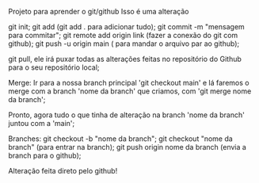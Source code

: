 Projeto para aprender o git/github
Isso é uma alteração

git init;
git add   (git add . para adicionar tudo);
git commit -m "mensagem para commitar";
git remote add origin link (fazer a conexão do git com github);
git push -u origin main    ( para mandar o arquivo par ao github);

git pull, ele irá puxar todas as alterações feitas no repositório do Github para o seu repositório local;

Merge:
Ir para a nossa branch principal 'git checkout main' e lá faremos o merge com a branch 'nome da branch' que criamos, com 'git merge nome da branch';

Pronto, agora tudo o que tinha de alteração na branch 'nome da branch' juntou com a 'main';

Branches:
git checkout -b "nome da branch";
git checkout "nome da branch" (para entrar na branch);
git push origin nome da branch (envia a branch para o github);

Alteração feita direto pelo github!
